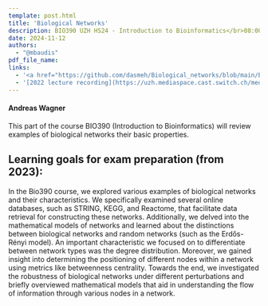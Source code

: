 ```yaml
---
template: post.html
title: 'Biological Networks'
description: BIO390 UZH HS24 - Introduction to Bioinformatics</br>08:00-09:45 @ UZH Irchel Y03-G-85
date: 2024-11-12
authors:
  - "@mbaudis"
pdf_file_name:
links:
  - '<a href="https://github.com/dasmeh/Biological_networks/blob/main/Bio390_Pouria_Dasmeh_HS23.pdf">[Slides Pouria Dasmeh lecture 2023]</a> (PDF)'
  - '[2022 lecture recording](https://uzh.mediaspace.cast.switch.ch/media/Introduction+to+Bioinformatics+-+Lecture+08A+Biological+Networks/0_6s062vo9)'
---
```


#### Andreas Wagner

This part of the course BIO390 (Introduction to Bioinformatics) will review
examples of biological networks their basic properties. 

<!--more-->

## Learning goals for exam preparation (from 2023):

In the Bio390 course, we explored various examples of biological networks and their characteristics. We specifically examined several online databases, such as STRING, KEGG, and Reactome, that facilitate data retrieval for constructing these networks. Additionally, we delved into the mathematical models of networks and learned about the distinctions between biological networks and random networks (such as the Erdős-Rényi model). An important characteristic we focused on to differentiate between network types was the degree distribution. Moreover, we gained insight into determining the positioning of different nodes within a network using metrics like betweenness centrality. Towards the end, we investigated the robustness of biological networks under different perturbations and briefly overviewed mathematical models that aid in understanding the flow of information through various nodes in a network.


